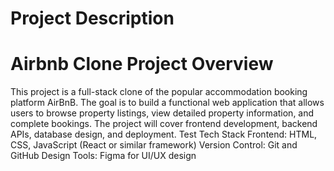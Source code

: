 # Project Description
# Airbnb Clone Project Overview
This project is a full-stack clone of the popular accommodation booking platform AirBnB. The goal is to build a functional web application that allows users to browse property listings, view detailed property information, and complete bookings. The project will cover frontend development, backend APIs, database design, and deployment.
Test
Tech Stack
Frontend: HTML, CSS, JavaScript (React or similar framework)
Version Control: Git and GitHub
Design Tools: Figma for UI/UX design
